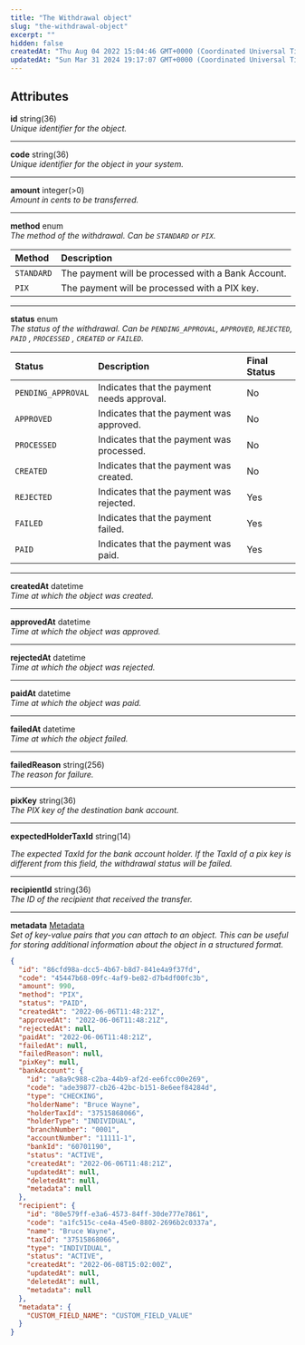 ```yaml
---
title: "The Withdrawal object"
slug: "the-withdrawal-object"
excerpt: ""
hidden: false
createdAt: "Thu Aug 04 2022 15:04:46 GMT+0000 (Coordinated Universal Time)"
updatedAt: "Sun Mar 31 2024 19:17:07 GMT+0000 (Coordinated Universal Time)"
---
```

## Attributes

**id** string(36)  
_Unique identifier for the object._

***

**code** string(36)  
_Unique identifier for the object in your system._

***

**amount** integer(>0)  
_Amount in cents to be transferred._

***

**method** enum  
_The method of the withdrawal. Can be `STANDARD` or `PIX`._

| Method     | Description                                        |
| :--------- | :------------------------------------------------- |
| `STANDARD` | The payment will be processed with a Bank Account. |
| `PIX`      | The payment will be processed with a PIX key.      |

***

**status** enum  
_The status of the withdrawal. Can be `PENDING_APPROVAL`, `APPROVED`, `REJECTED`, `PAID` , `PROCESSED` , `CREATED` or `FAILED`._

| Status             | Description                                | Final Status |
| :----------------- | :----------------------------------------- | :----------- |
| `PENDING_APPROVAL` | Indicates that the payment needs approval. | No           |
| `APPROVED`         | Indicates that the payment was approved.   | No           |
| `PROCESSED`        | Indicates that the payment was processed.  | No           |
| `CREATED`          | Indicates that the payment was created.    | No           |
| `REJECTED`         | Indicates that the payment was rejected.   | Yes          |
| `FAILED`           | Indicates that the payment failed.         | Yes          |
| `PAID`             | Indicates that the payment was paid.       | Yes          |

***

**createdAt** datetime  
_Time at which the object was created._

***

**approvedAt** datetime  
_Time at which the object was approved._

***

**rejectedAt** datetime  
_Time at which the object was rejected._

***

**paidAt** datetime  
_Time at which the object was paid._

***

**failedAt** datetime  
_Time at which the object failed._

***

**failedReason** string(256)  
_The reason for failure._

***

**pixKey** string(36)  
_The PIX key of the destination bank account._

***

**expectedHolderTaxId** string(14)

_The expected TaxId for the bank account holder. If the TaxId of a pix key is different from this field, the withdrawal status will be failed._

***

**recipientId** string(36)  
_The ID of the recipient that received the transfer._

***

**metadata** [Metadata](ref:metadata)  
_Set of key-value pairs that you can attach to an object. This can be useful for storing additional information about the object in a structured format._

```json
{
  "id": "86cfd98a-dcc5-4b67-b8d7-841e4a9f37fd",
  "code": "45447b68-09fc-4af9-be82-d7b4df00fc3b",
  "amount": 990,
  "method": "PIX",
  "status": "PAID",
  "createdAt": "2022-06-06T11:48:21Z",
  "approvedAt": "2022-06-06T11:48:21Z",
  "rejectedAt": null,
  "paidAt": "2022-06-06T11:48:21Z",
  "failedAt": null,
  "failedReason": null,
  "pixKey": null,
  "bankAccount": {
    "id": "a8a9c988-c2ba-44b9-af2d-ee6fcc00e269",
    "code": "ade39877-cb26-42bc-b151-8e6eef84284d",
    "type": "CHECKING",
    "holderName": "Bruce Wayne",
    "holderTaxId": "37515868066",
    "holderType": "INDIVIDUAL",
    "branchNumber": "0001",
    "accountNumber": "11111-1",
    "bankId": "60701190",
    "status": "ACTIVE",
    "createdAt": "2022-06-06T11:48:21Z",
    "updatedAt": null,
    "deletedAt": null,
    "metadata": null
  },
  "recipient": {
    "id": "80e579ff-e3a6-4573-84ff-30de777e7861",
    "code": "a1fc515c-ce4a-45e0-8802-2696b2c0337a",
    "name": "Bruce Wayne",
    "taxId": "37515868066",
    "type": "INDIVIDUAL",
    "status": "ACTIVE",
    "createdAt": "2022-06-08T15:02:00Z",
    "updatedAt": null,
    "deletedAt": null,
    "metadata": null
  },
  "metadata": {
  	"CUSTOM_FIELD_NAME": "CUSTOM_FIELD_VALUE"
  }
}
```
